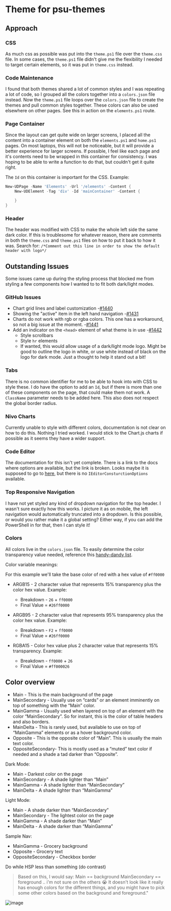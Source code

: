 # Theme for psu-themes

## Approach

### CSS
As much css as possible was put into the `theme.ps1` file over the `theme.css` file. In some cases, the `theme.ps1` file didn't give me the flexibility I needed to target certain elements, so it was put in `theme.css` instead.

### Code Maintenance
I found that both themes shared a lot of common styles and I was repeating a lot of code, so I grouped all the colors together into a `colors.json` file instead. Now the `theme.ps1` file loops over the `colors.json` file to create the themes and pull common styles together. These colors can also be used elsewhere on other pages. See this in action on the `elements.ps1` route.

### Page Container 
Since the layout can get quite wide on larger screens, I placed all the content into a container element on both the `elements.ps1` and `home.ps1` pages. On most laptops, this will not be noticeable, but it will provide a better experience for larger screens. If possible, I feel like each page and it's contents need to be wrapped in this container for consistency. I was hoping to be able to write a function to do that, but couldn't get it quite right. 

The `Id` on this container is important for the CSS. Example:

```powershell
New-UDPage -Name 'Elements' -Url '/elements' -Content {
    New-UDElement -Tag 'div' -Id 'mainContainer' -Content {

    }
}
```

### Header
The header was modified with CSS to make the whole left side the same dark color. If this is troublesome for whatever reason, there are comments in both the `theme.css` and `theme.ps1` files on how to put it back to how it was. Search for: `/*Comment out this line in order to show the default header with logo*/`

## Outstanding Issues
Some issues came up during the styling process that blocked me from styling a few components how I wanted to to fit both dark/light modes.

### GitHub Issues
* Chart grid lines and label customization -[#1440](https://github.com/ironmansoftware/issues/issues/1440)
* Showing the "active" item in the left hand navigation -[#1431](https://github.com/ironmansoftware/issues/issues/1431)
* Charts do not work with rgb or rgba colors. This one has a workaround, so not a big issue at the moment. -[#1441](https://github.com/ironmansoftware/issues/issues/1441)
* Add an indicator on the `<head>` element of what theme is in use -[#1442](https://github.com/ironmansoftware/issues/issues/1442)
    * Style scrollbars
    * Style `hr` elements
    * If wanted, this would allow usage of a dark/light mode logo. Might be good to outline the logo in white, or use white instead of black on the logo for dark mode. Just a thought to help it stand out a bit!

### Tabs
There is no common identifier for me to be able to hook into with CSS to style these. I do have the option to add an `Id`, but if there is more than one of these components on the page, that could make them not work. A `ClassName` parameter needs to be added here. This also does not respect the global border radius.

### Nivo Charts
Currently unable to style with different colors, documentation is not clear on how to do this. Nothing I tried worked. I would stick to the Chart.js charts if possible as it seems they have a wider support.

### Code Editor
The documentation for this isn't yet complete. There is a link to the docs where options are available, but the link is broken. Looks maybe it is supposed to go to [here](https://microsoft.github.io/monaco-editor/api/modules/monaco.html), but there is no `IEditorConsturctionOptions` available.

### Top Responsive Navigation 
I have not yet styled any kind of dropdown navigation for the top header. I wasn't sure exactly how this works. I picture it as on mobile, the left navigation would automatically truncated into a dropdown. Is this possible, or would you rather make it a global setting? Either way, if you can add the PowerShell in for that, then I can style it!

### Colors 
All colors live in the `colors.json` file. To easily determine the color transparency value needed, reference this [handy-dandy list](https://gist.github.com/lopspower/03fb1cc0ac9f32ef38f4).

Color variable meanings:

For this example we'll take the base color of red with a hex value of `#ff0000`

* ARGB15 - 2 character value that represents 15% transparency plus the color hex value. Example: 
    * Breakdown - `26` + `ff0000`
    * Final Value = `#26ff0000`

* ARGB95 - 2 character value that represents 95% transparency plus the color hex value. Example: 
    * Breakdown - `F2` + `ff0000`
    * Final Value = `#26ff0000`

* RGBA15 - Color hex value plus 2 character value that represents 15% transparency. Example: 
    * Breakdown - `ff0000` + `26`
    * Final Value = `#ff000026`

## Color overview

* Main - This is the main background of the page
* MainSecondary - Usually use on “cards” or an element imminently on top of something with the “Main” color.
* MainGamma - Usually used when layered on top of an element with the color “MainSecondary”. So for instant, this is the color of table headers and also borders.
* MainDelta - This is rarely used, but available to use on top of “MainGamma” elements or as a hover background color.
* Opposite - This is the opposite color of “Main”. This is usually the main text color.
* OppositeSecondary- This is mostly used as a “muted” text color if needed and a shade a tad darker than “Opposite”.

Dark Mode:
* Main - Darkest color on the page
* MainSecondary - A shade lighter than “Main”
* MainGamma - A shade lighter than “MainSecondary”
* MainDelta - A shade lighter than “MainGamma”

Light Mode:
* Main - A shade darker than “MainSecondary”
* MainSecondary - The lightest color on the page
* MainGamma - A shade darker than “Main”
* MainDelta - A shade darker than “MainGamma”

Sample Nav:
* MainGamma - Grocery background
* Opposite - Grocery text
* OppositeSecondary - Checkbox border

Do while HSP less than something (do contrast)

> Based on this, I would say:
> Main == background
> MainSecondary == foreground
> .. i'm not sure on the others 😭 It doesn't look like it really has enough colors for the different things, and you might have to pick some other colors based on the background and foreground."

![image](https://user-images.githubusercontent.com/8278033/186957621-266b95e9-7747-40eb-803b-ba9a35d2e801.png)
